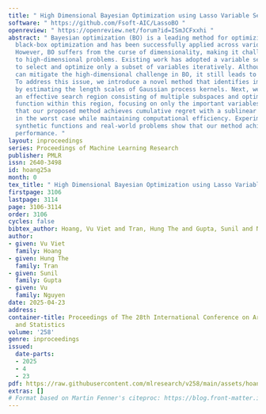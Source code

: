 ```yaml
---
title: " High Dimensional Bayesian Optimization using Lasso Variable Selection "
software: " https://github.com/Fsoft-AIC/LassoBO "
openreview: " https://openreview.net/forum?id=ISmJCFxxhi "
abstract: " Bayesian optimization (BO) is a leading method for optimizing expensive
  black-box optimization and has been successfully applied across various scenarios.
  However, BO suffers from the curse of dimensionality, making it challenging to scale
  to high-dimensional problems. Existing work has adopted a variable selection strategy
  to select and optimize only a subset of variables iteratively. Although this approach
  can mitigate the high-dimensional challenge in BO, it still leads to sample inefficiency.
  To address this issue, we introduce a novel method that identifies important variables
  by estimating the length scales of Gaussian process kernels. Next, we construct
  an effective search region consisting of multiple subspaces and optimize the acquisition
  function within this region, focusing on only the important variables. We demonstrate
  that our proposed method achieves cumulative regret with a sublinear growth rate
  in the worst case while maintaining computational efficiency. Experiments on high-dimensional
  synthetic functions and real-world problems show that our method achieves state-of-the-art
  performance. "
layout: inproceedings
series: Proceedings of Machine Learning Research
publisher: PMLR
issn: 2640-3498
id: hoang25a
month: 0
tex_title: " High Dimensional Bayesian Optimization using Lasso Variable Selection "
firstpage: 3106
lastpage: 3114
page: 3106-3114
order: 3106
cycles: false
bibtex_author: Hoang, Vu Viet and Tran, Hung The and Gupta, Sunil and Nguyen, Vu
author:
- given: Vu Viet
  family: Hoang
- given: Hung The
  family: Tran
- given: Sunil
  family: Gupta
- given: Vu
  family: Nguyen
date: 2025-04-23
address:
container-title: Proceedings of The 28th International Conference on Artificial Intelligence
  and Statistics
volume: '258'
genre: inproceedings
issued:
  date-parts:
  - 2025
  - 4
  - 23
pdf: https://raw.githubusercontent.com/mlresearch/v258/main/assets/hoang25a/hoang25a.pdf
extras: []
# Format based on Martin Fenner's citeproc: https://blog.front-matter.io/posts/citeproc-yaml-for-bibliographies/
---
```

